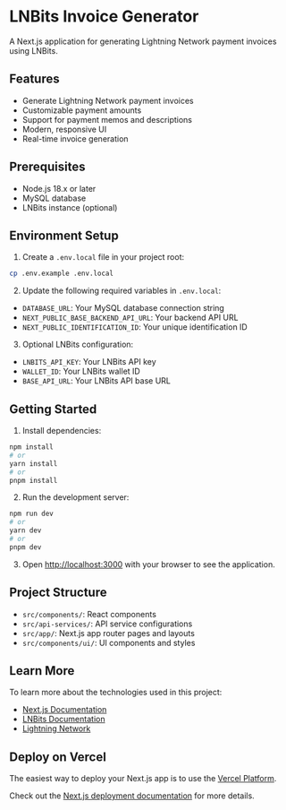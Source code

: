 # LNBits Invoice Generator

A Next.js application for generating Lightning Network payment invoices using LNBits.

## Features

- Generate Lightning Network payment invoices
- Customizable payment amounts
- Support for payment memos and descriptions
- Modern, responsive UI
- Real-time invoice generation

## Prerequisites

- Node.js 18.x or later
- MySQL database
- LNBits instance (optional)

## Environment Setup

1. Create a `.env.local` file in your project root:

```bash
cp .env.example .env.local
```

2. Update the following required variables in `.env.local`:

- `DATABASE_URL`: Your MySQL database connection string
- `NEXT_PUBLIC_BASE_BACKEND_API_URL`: Your backend API URL
- `NEXT_PUBLIC_IDENTIFICATION_ID`: Your unique identification ID

3. Optional LNBits configuration:

- `LNBITS_API_KEY`: Your LNBits API key
- `WALLET_ID`: Your LNBits wallet ID
- `BASE_API_URL`: Your LNBits API base URL

## Getting Started

1. Install dependencies:

```bash
npm install
# or
yarn install
# or
pnpm install
```

2. Run the development server:

```bash
npm run dev
# or
yarn dev
# or
pnpm dev
```

3. Open [http://localhost:3000](http://localhost:3000) with your browser to see the application.

## Project Structure

- `src/components/`: React components
- `src/api-services/`: API service configurations
- `src/app/`: Next.js app router pages and layouts
- `src/components/ui/`: UI components and styles

## Learn More

To learn more about the technologies used in this project:

- [Next.js Documentation](https://nextjs.org/docs)
- [LNBits Documentation](https://docs.lnbits.org/)
- [Lightning Network](https://lightning.network/)

## Deploy on Vercel

The easiest way to deploy your Next.js app is to use the [Vercel Platform](https://vercel.com/new?utm_medium=default-template&filter=next.js&utm_source=create-next-app&utm_campaign=create-next-app-readme).

Check out the [Next.js deployment documentation](https://nextjs.org/docs/app/building-your-application/deploying) for more details.
